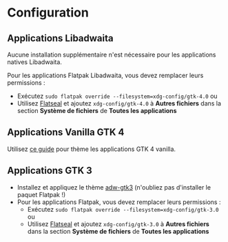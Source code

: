 # Configuration

## Applications Libadwaita

Aucune installation supplémentaire n'est nécessaire pour les applications natives Libadwaita.

Pour les applications Flatpak Libadwaita, vous devez remplacer leurs permissions :

- Exécutez `sudo flatpak override --filesystem=xdg-config/gtk-4.0` ou
- Utilisez [Flatseal](https://github.com/tchx84/Flatseal) et ajoutez `xdg-config/gtk-4.0` à **Autres fichiers** dans la section **Système de fichiers** de **Toutes les applications**

## Applications Vanilla GTK 4

Utilisez [ce guide](https://github.com/lassekongo83/adw-gtk3/blob/main/gtk4.md) pour thème les applications GTK 4 vanilla.

## Applications GTK 3

- Installez et appliquez le thème [adw-gtk3](https://github.com/lassekongo83/adw-gtk3#readme) (n'oubliez pas d'installer le paquet Flatpak !)
- Pour les applications Flatpak, vous devez remplacer leurs permissions :
  - Exécutez `sudo flatpak override --filesystem=xdg-config/gtk-3.0` ou
  - Utilisez [Flatseal](https://github.com/tchx84/Flatseal) et ajoutez `xdg-config/gtk-3.0` à **Autres fichiers** dans la section **Système de fichiers** de **Toutes les applications**
